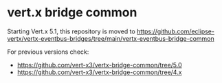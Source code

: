 # vert.x bridge common

Starting Vert.x 5.1, this repository is moved to https://github.com/eclipse-vertx/vertx-eventbus-bridges/tree/main/vertx-eventbus-bridge-common

For previous versions check:

- https://github.com/vert-x3/vertx-bridge-common/tree/5.0
- https://github.com/vert-x3/vertx-bridge-common/tree/4.x
